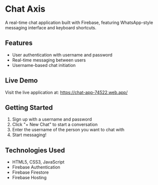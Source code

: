 # Chat Axis

A real-time chat application built with Firebase, featuring WhatsApp-style messaging interface and keyboard shortcuts.

## Features

- User authentication with username and password
- Real-time messaging between users
- Username-based chat initiation


## Live Demo

Visit the live application at: https://chat-app-74522.web.app/

## Getting Started

1. Sign up with a username and password
2. Click "+ New Chat" to start a conversation
3. Enter the username of the person you want to chat with
4. Start messaging!

## Technologies Used

- HTML5, CSS3, JavaScript
- Firebase Authentication
- Firebase Firestore
- Firebase Hosting
